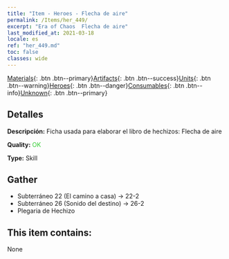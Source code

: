 ```yaml
---
title: "Item - Heroes - Flecha de aire"
permalink: /Items/her_449/
excerpt: "Era of Chaos  Flecha de aire"
last_modified_at: 2021-03-18
locale: es
ref: "her_449.md"
toc: false
classes: wide
---
```

 [Materials](/es/Items/){: .btn .btn--primary}[Artifacts](/es/Items/Artifacts/){: .btn .btn--success}[Units](/es/Items/Units/){: .btn .btn--warning}[Heroes](/es/Items/Heroes/){: .btn .btn--danger}[Consumables](/es/Items/Consumables/){: .btn .btn--info}[Unknown](/es/Items/Unknown/){: .btn .btn--primary}

## Detalles
 **Descripción:** Ficha usada para elaborar el libro de hechizos: Flecha de aire

 **Quality:** <span style="color: #32CD32">OK</span>

 **Type:** Skill

## Gather

*    Subterráneo 22 (El camino a casa) -> 22-2 
*    Subterráneo 26 (Sonido del destino) -> 26-2 
*    Plegaria de Hechizo 

## This item contains:

  None


